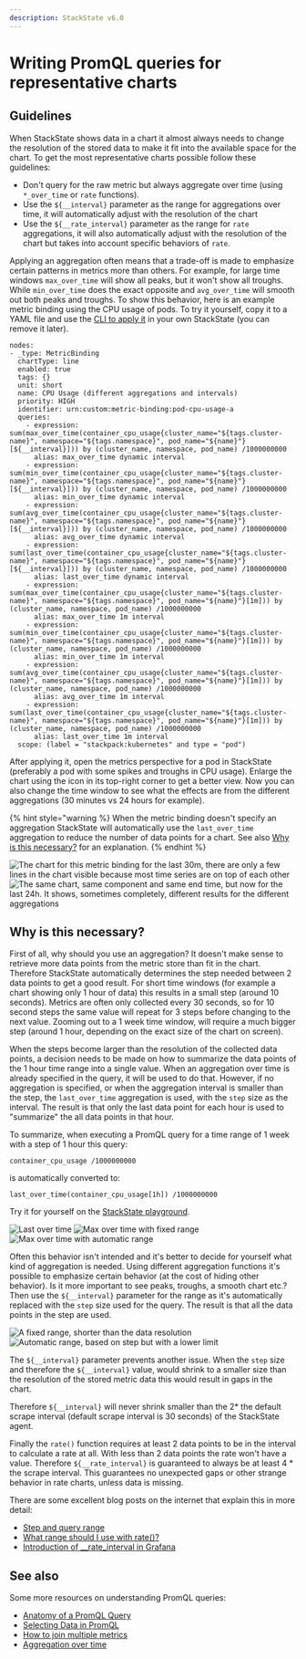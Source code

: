 ```yaml
---
description: StackState v6.0
---
```


# Writing PromQL queries for representative charts

## Guidelines

When StackState shows data in a chart it almost always needs to change the resolution of the stored data to make it fit into the available space for the chart. To get the most representative charts possible follow these guidelines:

* Don't query for the raw metric but always aggregate over time (using `*_over_time` or `rate` functions).
* Use the `${__interval}` parameter as the range for aggregations over time, it will automatically adjust with the resolution of the chart
* Use the `${__rate_interval}` parameter as the range for `rate` aggregations, it will also automatically adjust with the resolution of the chart but takes into account specific behaviors of `rate`.

Applying an aggregation often means that a trade-off is made to emphasize certain patterns in metrics more than others. For example, for large time windows `max_over_time` will show all peaks, but it won't show all troughs. While `min_over_time` does the exact opposite and `avg_over_time` will smooth out both peaks and troughs. To show this behavior, here is an example metric binding using the CPU usage of pods. To try it yourself, copy it to a YAML file and use the [CLI to apply it](./k8s-add-charts.md#create-or-update-the-metric-binding-in-stackstate) in your own StackState (you can remove it later).

```
nodes:
- _type: MetricBinding
  chartType: line
  enabled: true
  tags: {}
  unit: short
  name: CPU Usage (different aggregations and intervals)
  priority: HIGH
  identifier: urn:custom:metric-binding:pod-cpu-usage-a
  queries:
    - expression: sum(max_over_time(container_cpu_usage{cluster_name="${tags.cluster-name}", namespace="${tags.namespace}", pod_name="${name}"}[${__interval}])) by (cluster_name, namespace, pod_name) /1000000000
      alias: max_over_time dynamic interval
    - expression: sum(min_over_time(container_cpu_usage{cluster_name="${tags.cluster-name}", namespace="${tags.namespace}", pod_name="${name}"}[${__interval}])) by (cluster_name, namespace, pod_name) /1000000000
      alias: min_over_time dynamic interval
    - expression: sum(avg_over_time(container_cpu_usage{cluster_name="${tags.cluster-name}", namespace="${tags.namespace}", pod_name="${name}"}[${__interval}])) by (cluster_name, namespace, pod_name) /1000000000
      alias: avg_over_time dynamic interval
    - expression: sum(last_over_time(container_cpu_usage{cluster_name="${tags.cluster-name}", namespace="${tags.namespace}", pod_name="${name}"}[${__interval}])) by (cluster_name, namespace, pod_name) /1000000000
      alias: last_over_time dynamic interval
    - expression: sum(max_over_time(container_cpu_usage{cluster_name="${tags.cluster-name}", namespace="${tags.namespace}", pod_name="${name}"}[1m])) by (cluster_name, namespace, pod_name) /1000000000
      alias: max_over_time 1m interval
    - expression: sum(min_over_time(container_cpu_usage{cluster_name="${tags.cluster-name}", namespace="${tags.namespace}", pod_name="${name}"}[1m])) by (cluster_name, namespace, pod_name) /1000000000
      alias: min_over_time 1m interval
    - expression: sum(avg_over_time(container_cpu_usage{cluster_name="${tags.cluster-name}", namespace="${tags.namespace}", pod_name="${name}"}[1m])) by (cluster_name, namespace, pod_name) /1000000000
      alias: avg_over_time 1m interval
    - expression: sum(last_over_time(container_cpu_usage{cluster_name="${tags.cluster-name}", namespace="${tags.namespace}", pod_name="${name}"}[1m])) by (cluster_name, namespace, pod_name) /1000000000
      alias: last_over_time 1m interval
  scope: (label = "stackpack:kubernetes" and type = "pod")
```

After applying it, open the metrics perspective for a pod in StackState (preferably a pod with some spikes and troughs in CPU usage). Enlarge the chart using the icon in its top-right corner to get a better view. Now you can also change the time window to see what the effects are from the different aggregations (30 minutes vs 24 hours for example). 

{% hint style="warning %}
When the metric binding doesn't specify an aggregation StackState will automatically use the `last_over_time` aggregation to reduce the number of data points for a chart. See also [Why is this necessary?](./k8s-writing-promql-for-charts.md#why) for an explanation.
{% endhint %}

![The chart for this metric binding for the last 30m, there are only a few lines in the chart visible because most time series are on top of each other](../../.gitbook/assets/k8s/metric-aggregation-differences-30m.png)
![The same chart, same component and same end time, but now for the last 24h. It shows, sometimes completely, different results for the different aggregations](../../.gitbook/assets/k8s/metric-aggregation-differences-24h.png)

## Why is this necessary?

First of all, why should you use an aggregation? It doesn't make sense to retrieve more data points from the metric store than fit in the chart. Therefore StackState automatically determines the step needed between 2 data points to get a good result. For short time windows (for example a chart showing only 1 hour of data) this results in a small step (around 10 seconds). Metrics are often only collected every 30 seconds, so for 10 second steps the same value will repeat for 3 steps before changing to the next value. Zooming out to a 1 week time window, will require a much bigger step (around 1 hour, depending on the exact size of the chart on screen).

When the steps become larger than the resolution of the collected data points, a decision needs to be made on how to summarize the data points of the 1 hour time range into a single value. When an aggregation over time is already specified in the query, it will be used to do that. However, if no aggregation is specified, or when the aggregation interval is smaller than the step, the `last_over_time` aggregation is used, with the `step` size as the interval. The result is that only the last data point for each hour is used to "summarize" the all data points in that hour.

To summarize, when executing a PromQL query for a time range of 1 week with a step of 1 hour this query:

```
container_cpu_usage /1000000000
```

is automatically converted to:

```
last_over_time(container_cpu_usage[1h]) /1000000000
```

Try it for yourself on the [StackState playground](https://play.stackstate.com/#/metrics?promql=last_over_time%28container_cpu_usage%7Bnamespace%3D%22sock-shop%22%2C%20pod_name%3D~%22carts.%2A%22%7D%5B%24%7B__interval%7D%5D%29%20%2F%201000000000&timeRange=LAST_7_DAYS).

![Last over time](../../.gitbook/assets/k8s/k8s-metric-queries-for-chart-last-over-time.png)
![Max over time with fixed range](../../.gitbook/assets/k8s/k8s-metric-queries-for-chart-max-over-time-fixed-range.png)
![Max over time with automatic range](../../.gitbook/assets/k8s/k8s-metric-queries-for-chart-max-over-time-interval.png)

Often this behavior isn't intended and it's better to decide for yourself what kind of aggregation is needed. Using different aggregation functions it's possible to emphasize certain behavior (at the cost of hiding other behavior). Is it more important to see peaks, troughs, a smooth chart etc.? Then use the `${__interval}` parameter for the range as it's automatically replaced with the `step` size used for the query. The result is that all the data points in the step are used.

![A fixed range, shorter than the data resolution](../../.gitbook/assets/k8s/k8s-metric-queries-small-range.png)
![Automatic range, based on step but with a lower limit](../../.gitbook/assets/k8s/k8s-metric-queries-interval-for-range.png)

The `${__interval}` parameter prevents another issue. When the `step` size and therefore the `${__interval}` value, would shrink to a smaller size than the resolution of the stored metric data this would result in gaps in the chart. 

Therefore `${__interval}` will never shrink smaller than the 2* the default scrape interval (default scrape interval is 30 seconds) of the StackState agent.

Finally the `rate()` function requires at least 2 data points to be in the interval to calculate a rate at all. With less than 2 data points the rate won't have a value. Therefore  `${__rate_interval}` is guaranteed to always be at least 4 * the scrape interval. This guarantees no unexpected gaps or other strange behavior in rate charts, unless data is missing.

There are some excellent blog posts on the internet that explain this in more detail:

* [Step and query range](https://www.robustperception.io/step-and-query_range/)
* [What range should I use with rate()?](https://www.robustperception.io/what-range-should-i-use-with-rate/)
* [Introduction of __rate_interval in Grafana](https://grafana.com/blog/2020/09/28/new-in-grafana-7.2-__rate_interval-for-prometheus-rate-queries-that-just-work/)

## See also

Some more resources on understanding PromQL queries:

* [Anatomy of a PromQL Query](https://promlabs.com/blog/2020/06/18/the-anatomy-of-a-promql-query/)
* [Selecting Data in PromQL](https://promlabs.com/blog/2020/07/02/selecting-data-in-promql/)
* [How to join multiple metrics](https://iximiuz.com/en/posts/prometheus-vector-matching/)
* [Aggregation over time](https://iximiuz.com/en/posts/prometheus-functions-agg-over-time/)
